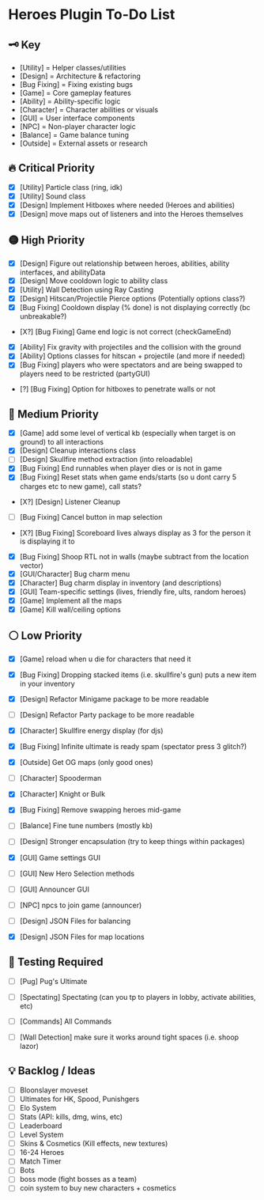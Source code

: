 # Heroes Plugin To-Do List

## 🗝️ Key
- [Utility] = Helper classes/utilities
- [Design] = Architecture & refactoring
- [Bug Fixing] = Fixing existing bugs
- [Game] = Core gameplay features
- [Ability] = Ability-specific logic
- [Character] = Character abilities or visuals
- [GUI] = User interface components
- [NPC] = Non-player character logic
- [Balance] = Game balance tuning
- [Outside] = External assets or research

## 🔥 Critical  Priority
- [X] [Utility] Particle class (ring, idk)
- [X] [Utility] Sound class
- [X] [Design] Implement Hitboxes where needed (Heroes and abilities)
- [X] [Design] move maps out of listeners and into the Heroes themselves

## 🟡 High Priority
- [X] [Design] Figure out relationship between heroes, abilities, ability interfaces, and abilityData 
- [X] [Design] Move cooldown logic to ability class
- [X] [Utility] Wall Detection using Ray Casting
- [X] [Design] Hitscan/Projectile Pierce options (Potentially options class?)
- [X] [Bug Fixing] Cooldown display (% done) is not displaying correctly (bc unbreakable?)
- [X?] [Bug Fixing] Game end logic is not correct (checkGameEnd)
- [X] [Ability] Fix gravity with projectiles and the collision with the ground
- [x] [Ability] Options classes for hitscan + projectile (and more if needed)
- [X] [Bug Fixing] players who were spectators and are being swapped to players need to be restricted (partyGUI)
- [?] [Bug Fixing] Option for hitboxes to penetrate walls or not


## 🔵 Medium Priority
- [X] [Game] add some level of vertical kb (especially when target is on ground) to all interactions
- [X] [Design] Cleanup interactions class
- [ ] [Design] Skullfire method extraction (into reloadable)
- [X] [Bug Fixing] End runnables when player dies or is not in game
- [X] [Bug Fixing] Reset stats when game ends/starts (so u dont carry 5 charges etc to new game), call stats?
- [X?] [Design] Listener Cleanup
- [ ] [Bug Fixing] Cancel button in map selection
- [X?] [Bug Fixing] Scoreboard lives always display as 3 for the person it is displaying it to
- [X] [Bug Fixing] Shoop RTL not in walls (maybe subtract from the location vector)
- [X] [GUI/Character] Bug charm menu
- [X] [Character] Bug charm display in inventory (and descriptions)
- [X] [GUI] Team-specific settings (lives, friendly fire, ults, random heroes) 
- [X] [Game] Implement all the maps
- [X] [Game] Kill wall/ceiling options

## ⚪ Low Priority
- [X] [Game] reload when u die for characters that need it
- [X] [Bug Fixing] Dropping stacked items (i.e. skullfire's gun) puts a new item in your inventory
- [X] [Design] Refactor Minigame package to be more readable
- [ ] [Design] Refactor Party package to be more readable
- [X] [Character] Skullfire energy display (for djs)
- [X] [Bug Fixing] Infinite ultimate is ready spam (spectator press 3 glitch?)
- [X] [Outside] Get OG maps (only good ones)
- [ ] [Character] Spooderman
- [X] [Character] Knight or Bulk
- [X] [Bug Fixing] Remove swapping heroes mid-game
- [ ] [Balance] Fine tune numbers (mostly kb)
- [ ] [Design] Stronger encapsulation (try to keep things within packages)
- [X] [GUI] Game settings GUI
- [ ] [GUI] New Hero Selection methods
- [ ] [GUI] Announcer GUI
- [ ] [NPC] npcs to join game (announcer)
- [ ] [Design] JSON Files for balancing
- [X] [Design] JSON Files for map locations


## 🔴 Testing Required
- [ ] [Pug] Pug's Ultimate
- [ ] [Spectating] Spectating (can you tp to players in lobby, activate abilities, etc)
- [ ] [Commands] All Commands
- [ ] [Wall Detection] make sure it works around tight spaces (i.e. shoop lazor)


## 💡 Backlog / Ideas
- [ ] Bloonslayer moveset
- [ ] Ultimates for HK, Spood, Punishgers
- [ ] Elo System
- [ ] Stats (API: kills, dmg, wins, etc)
- [ ] Leaderboard
- [ ] Level System
- [ ] Skins & Cosmetics (Kill effects, new textures)
- [ ] 16-24 Heroes
- [ ] Match Timer
- [ ] Bots
- [ ] boss mode (fight bosses as a team)
- [ ] coin system to buy new characters + cosmetics
